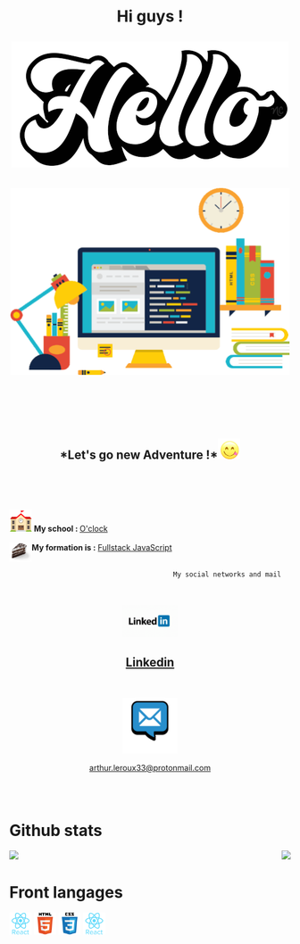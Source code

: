 <h1 align="center">Hi guys !

<br>

<img src="hello.gif" alt="hello"> </h1>

<!--<h2 align="center">I'm new dev web in the world</h2> -->
<h2 align="center">
<img src="dev.gif" width="500">
<h2>
<br>
<br>
<h2 align="center">*Let's go new Adventure !*<img src="miam.gif" width="40"></h2>

<br>

<br>
<br>
<br>

 <img src="school.gif" alt="school" width="40">
 <strong>My school : </strong> 
  <a href="https://oclock.io/"> O'clock</a>

 <br>
 <br>
 
  
  <img align="left" src="layercake-jsfs.png" width="40">
 <strong>My formation is
  :</strong> <a href="https://oclock.io/formations/developpeur-web-fullstack-javascript">Fullstack JavaScript </a>

  <br>
  <br>

                                             My social networks and mail

  <br>
  <br>
  
  <center>
<img src="linkedin.gif" width="100">

## <a align="center" href="https://www.linkedin.com/in/arthur-leroux-068266227/">Linkedin</a>

<br>
<br>
<img src="mail.gif" alt="email" width="100">

<a align="center" href="arthur.leroux33@protonmail.com">arthur.leroux33@protonmail.com</a>

</center>

<br>
<br>

# Github stats


<img src ="https://github-readme-stats.vercel.app/api/top-langs/?username=Arthur-Leroux&theme=onedark&count">
 
 <img style="float: right" src="https://github-readme-stats.vercel.app/api?username=Arthur-Leroux&show_icons=true&theme=onedark&count_private=true"/>
 


Front langages
=

<img src="react.svg" width="40">
<img src="html5.svg" width="40">
<img src="css3.svg" width="40">
<img src="react.svg"width="40">

